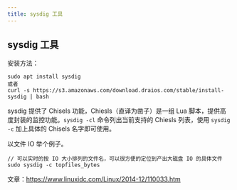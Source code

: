 ```yaml
---
title: sysdig 工具
---
```


## sysdig 工具

安装方法：

```
sudo apt install sysdig
或者
curl -s https://s3.amazonaws.com/download.draios.com/stable/install-sysdig | bash
```

sysdig 提供了 Chisels 功能，Chiesls（直译为凿子）是一组 Lua 脚本，提供高度封装的监控功能。`sysdig -cl` 命令列出当前支持的 Chiesls 列表，使用 `sysdig -c` 加上具体的 Chisels 名字即可使用。

以文件 IO 举个例子。

```
// 可以实时的按 IO 大小排列的文件名，可以很方便的定位到产出大磁盘 IO 的具体文件
sudo sysdig -c topfiles_bytes
```

文章：https://www.linuxidc.com/Linux/2014-12/110033.htm



